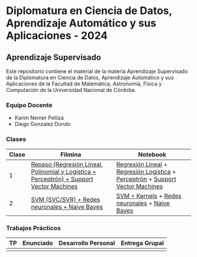 # Diplomatura en Ciencia de Datos, Aprendizaje Automático y sus Aplicaciones - 2024

## Aprendizaje Supervisado

Este repositorio contiene el material de la materia Aprendizaje Supervisado de la Diplomatura en Ciencia de Datos, Aprendizaje Automático y sus Aplicaciones de la Facultad de Matemática, Astronomía, Física y Computación de la Universidad Nacional de Córdoba.

### Equipo Docente

- Karim Nemer Pelliza
- Diego Gonzalez Dondo

### Clases

| Clase | Filmina | Notebook |
|-------|---------|----------|
| 1 | [Repaso (Regresión Lineal, Polinomial y Logística + Perceptrón) + Support Vector Machines](./clases/filminas/clase1.pdf) | [Regresión Lineal](./clases/notebooks/demo_1_linear_regression.ipynb) + [Regresión Logística](./clases/notebooks/demo_2_logistic_regression.ipynb) + [Perceptrón](./clases/notebooks/demo_3_perceptron.ipynb) + [Support Vector Machines](./clases/notebooks/demo_4_svm.ipynb) |
| 2 | [SVM (SVC/SVR) + Redes neuronales + Naive Bayes](./clases/filminas/clase2.pdf) | [SVM + Kernels](./clases/notebooks/demo_5_kernels.ipynb) + [Redes neuronales](./clases/notebooks/demo_6_neural_networks.ipynb) + [Naive Bayes](./clases/notebooks/demo_7_naive_bayes.ipynb) |

### Trabajos Prácticos

| TP | Enunciado | Desarrollo Personal | Entrega Grupal |
|----|-----------|---------------------|----------------|
| | | | |
